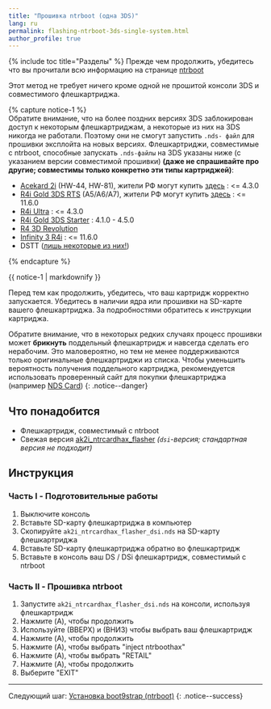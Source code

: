 ```yaml
---
title: "Прошивка ntrboot (одна 3DS)"
lang: ru
permalink: flashing-ntrboot-3ds-single-system.html
author_profile: true
---
```

{% include toc title="Разделы" %}
Прежде чем продолжить, убедитесь что вы прочитали всю информацию на странице [ntrboot](ntrboot)

Этот метод не требует ничего кроме одной не прошитой консоли 3DS и совместимого флешкартриджа.

{% capture notice-1 %}   
Обратите внимание, что на более поздних версиях 3DS заблокирован доступ к некоторым флешкартриджам, а некоторые из них на 3DS никогда не работали. Поэтому они не смогут запустить `.nds- файл` для прошивки эксплойта на новых версиях. Флешкартриджи, совместимые с ntrboot, способные запускать `.nds-файлы` на 3DS указаны ниже (с указанием версии совместимой прошивки) **(даже не спрашивайте про другие; совместимы только конкретно эти типы картриджей)**:

  + [Acekard 2i](http://www.nds-card.com/ProShow.asp?ProID=160) (HW-44, HW-81), жители РФ могут купить [здесь](https://www.avito.ru/moskva/igry_pristavki_i_programmy/fleshkartridzh_fleshka_acekard_2i_dlya_nintendo_ds_544116629) : <= 4.3.0
  + [R4i Gold 3DS RTS](http://www.nds-card.com/ProShow.asp?ProID=149) (A5/A6/A7), жители РФ могут купить [здесь](https://www.avito.ru/moskva/igry_pristavki_i_programmy/fleshkartridzh_r4i_gold_dlya_nintendo_ds_dsi_3ds_2ds_604415936) : <= 11.6.0
  + [R4i Ultra](http://r4ultra.com) : <= 4.3.0
  + [R4i Gold 3DS Starter](http://r4ids.cn) : 4.1.0 - 4.5.0
  + [R4 3D Revolution](http://r4idsn.com)
  + [Infinity 3 R4i](http://r4infinity.com) : <= 11.6.0
  + DSTT ([лишь некоторые из них!](https://gist.github.com/Hikari-chin/6b48f1bb8dd15136403c15c39fafdb42))
  
{% endcapture %}
<div class="notice--warning">{{ notice-1 | markdownify }}</div>

Перед тем как продолжить, убедитесь, что ваш картридж корректно запускается. Убедитесь в наличии ядра или прошивки на SD-карте вашего флешкартриджа. За подробностями обратитесь к инструкции картриджа.

Обратите внимание, что в некоторых редких случаях процесс прошивки может **брикнуть** поддельный флешкартридж и навсегда сделать его нерабочим. Это маловероятно, но тем не менее поддерживаются только оригинальные флешкартриджи из списка. Чтобы уменьшить вероятность получения поддельного картриджа, рекомендуется использовать проверенный сайт для покупки флешкартриджа (например [NDS Card](http://www.nds-card.com/))
{: .notice--danger}

## Что понадобится

* Флешкартридж, совместимый с ntrboot
* Свежая версия [ak2i_ntrcardhax_flasher](https://github.com/d3m3vilurr/ak2i_ntrcardhax_flasher/releases/latest) *(`dsi`-версия; стандартная версия не подходит)*

## Инструкция

### Часть I - Подготовительные работы

1. Выключите консоль
1. Вставьте SD-карту флешкартриджа в компьютер
1. Скопируйте `ak2i_ntrcardhax_flasher_dsi.nds` на SD-карту флешкартриджа
1. Вставьте SD-карту флешкартриджа обратно во флешкартридж
1. Вставьте в консоль ваш DS / DSi флешкартридж, совместимый с ntrboot

### Часть II - Прошивка ntrboot

1. Запустите `ak2i_ntrcardhax_flasher_dsi.nds` на консоли, используя флешкартридж
1. Нажмите (A), чтобы продолжить
1. Используйте (ВВЕРХ) и (ВНИЗ) чтобы выбрать ваш флешкартридж
1. Нажмите (A), чтобы продолжить
1. Нажмите (A), чтобы выбрать "inject ntrboothax"
1. Нажмите (A), чтобы выбрать "RETAIL"
1. Нажмите (A), чтобы продолжить
1. Выберите "EXIT"

___

Следующий шаг: [Установка boot9strap (ntrboot)](installing-boot9strap-ntrboot)
{: .notice--success}